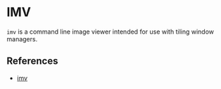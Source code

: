 # IMV

`imv` is a command line image viewer intended for use with tiling window
managers.

## References

- [imv](https://sr.ht/~exec64/imv/)
